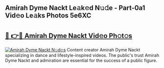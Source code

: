 ## Amirah Dyme Nackt Le𝚊k𝚎d N𝚞𝚍e - Part-0a1 Vid𝚎o Le𝚊ks Photos 5e6XC

# <h2><a href="http://fb35baq.evod.top/?m=Amirah+Dyme+Nackt">🔗 👉🔴 Amirah Dyme Nackt Vid𝚎o Ph𝚘t𝚘s</a></h2>

[![Amirah Dyme Nackt N𝚞d𝚎s](https://i.imgur.com/8V9OHl7.gif)](http://fb35baq.evod.top/?m=Amirah+Dyme+Nackt)
Content creator Amirah Dyme Nackt specializing in dance and lifestyle-inspired videos. The public's trust Amirah Dyme Nackt and admiration are essential for the success of a public figure. 
